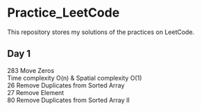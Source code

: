 # Practice_LeetCode
This repository stores my solutions of the practices on LeetCode.
## Day 1
283 Move Zeros <br>
Time complexity O(n)  &  Spatial complexity O(1)<br>
26 Remove Duplicates from Sorted Array <br>
27 Remove Element<br>
80 Remove Duplicates from Sorted Array II <br>
